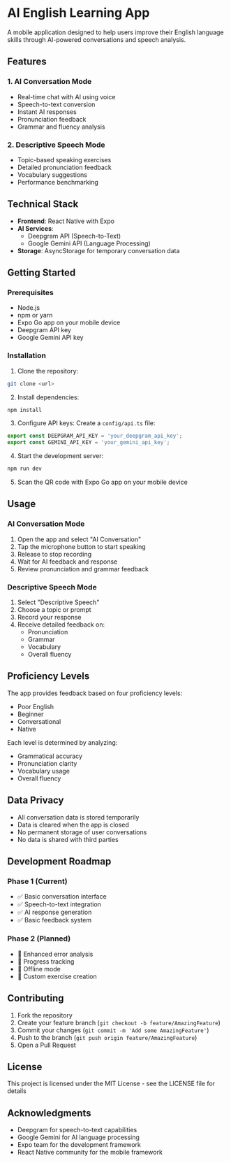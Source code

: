 # AI English Learning App

A mobile application designed to help users improve their English language skills through AI-powered conversations and speech analysis.

## Features

### 1. AI Conversation Mode
- Real-time chat with AI using voice
- Speech-to-text conversion
- Instant AI responses
- Pronunciation feedback
- Grammar and fluency analysis

### 2. Descriptive Speech Mode
- Topic-based speaking exercises
- Detailed pronunciation feedback
- Vocabulary suggestions
- Performance benchmarking

## Technical Stack

- **Frontend**: React Native with Expo
- **AI Services**: 
  - Deepgram API (Speech-to-Text)
  - Google Gemini API (Language Processing)
- **Storage**: AsyncStorage for temporary conversation data

## Getting Started

### Prerequisites
- Node.js
- npm or yarn
- Expo Go app on your mobile device
- Deepgram API key
- Google Gemini API key

### Installation

1. Clone the repository:
```bash
git clone <url>
```

2. Install dependencies:
```bash
npm install
```

3. Configure API keys:
Create a `config/api.ts` file:
```typescript
export const DEEPGRAM_API_KEY = 'your_deepgram_api_key';
export const GEMINI_API_KEY = 'your_gemini_api_key';
```

4. Start the development server:
```bash
npm run dev
```

5. Scan the QR code with Expo Go app on your mobile device

## Usage

### AI Conversation Mode
1. Open the app and select "AI Conversation"
2. Tap the microphone button to start speaking
3. Release to stop recording
4. Wait for AI feedback and response
5. Review pronunciation and grammar feedback

### Descriptive Speech Mode
1. Select "Descriptive Speech"
2. Choose a topic or prompt
3. Record your response
4. Receive detailed feedback on:
   - Pronunciation
   - Grammar
   - Vocabulary
   - Overall fluency

## Proficiency Levels

The app provides feedback based on four proficiency levels:
- Poor English
- Beginner
- Conversational
- Native

Each level is determined by analyzing:
- Grammatical accuracy
- Pronunciation clarity
- Vocabulary usage
- Overall fluency

## Data Privacy

- All conversation data is stored temporarily
- Data is cleared when the app is closed
- No permanent storage of user conversations
- No data is shared with third parties

## Development Roadmap

### Phase 1 (Current)
- ✅ Basic conversation interface
- ✅ Speech-to-text integration
- ✅ AI response generation
- ✅ Basic feedback system

### Phase 2 (Planned)
- 🔄 Enhanced error analysis
- 🔄 Progress tracking
- 🔄 Offline mode
- 🔄 Custom exercise creation

## Contributing

1. Fork the repository
2. Create your feature branch (`git checkout -b feature/AmazingFeature`)
3. Commit your changes (`git commit -m 'Add some AmazingFeature'`)
4. Push to the branch (`git push origin feature/AmazingFeature`)
5. Open a Pull Request

## License

This project is licensed under the MIT License - see the LICENSE file for details

## Acknowledgments

- Deepgram for speech-to-text capabilities
- Google Gemini for AI language processing
- Expo team for the development framework
- React Native community for the mobile framework 
